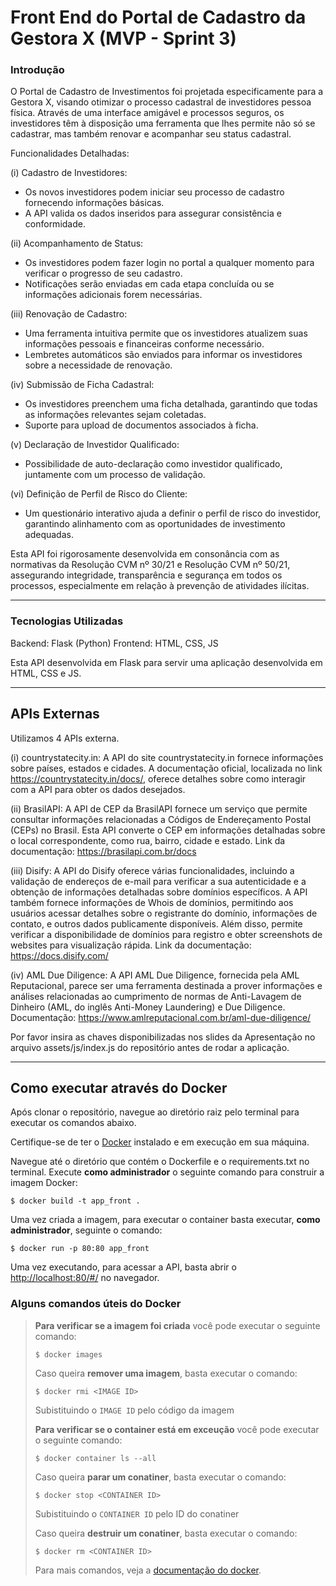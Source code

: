 # Front End do Portal de Cadastro da Gestora X (MVP - Sprint 3)

### Introdução

O Portal de Cadastro de Investimentos foi projetada especificamente para a Gestora X, visando otimizar o processo cadastral de investidores pessoa física. Através de uma interface amigável e processos seguros, os investidores têm à disposição uma ferramenta que lhes permite não só se cadastrar, mas também renovar e acompanhar seu status cadastral.

Funcionalidades Detalhadas:

(i) Cadastro de Investidores:
- Os novos investidores podem iniciar seu processo de cadastro fornecendo informações básicas.
- A API valida os dados inseridos para assegurar consistência e conformidade.

(ii) Acompanhamento de Status:
- Os investidores podem fazer login no portal a qualquer momento para verificar o progresso de seu cadastro.
- Notificações serão enviadas em cada etapa concluída ou se informações adicionais forem necessárias.

(iii) Renovação de Cadastro:
- Uma ferramenta intuitiva permite que os investidores atualizem suas informações pessoais e financeiras conforme necessário.
- Lembretes automáticos são enviados para informar os investidores sobre a necessidade de renovação.

(iv) Submissão de Ficha Cadastral:
- Os investidores preenchem uma ficha detalhada, garantindo que todas as informações relevantes sejam coletadas.
- Suporte para upload de documentos associados à ficha.

(v) Declaração de Investidor Qualificado:
- Possibilidade de auto-declaração como investidor qualificado, juntamente com um processo de validação.
  
(vi) Definição de Perfil de Risco do Cliente:
- Um questionário interativo ajuda a definir o perfil de risco do investidor, garantindo alinhamento com as oportunidades de investimento adequadas.

Esta API foi rigorosamente desenvolvida em consonância com as normativas da Resolução CVM nº 30/21 e Resolução CVM nº 50/21, assegurando integridade, transparência e segurança em todos os processos, especialmente em relação à prevenção de atividades ilícitas.

---
### Tecnologias Utilizadas
Backend: Flask (Python)
Frontend: HTML, CSS, JS

Esta API desenvolvida em Flask para servir uma aplicação desenvolvida em HTML, CSS e JS.

---
## APIs Externas

Utilizamos 4 APIs externa. 

(i) countrystatecity.in: A API do site countrystatecity.in fornece informações sobre países, estados e cidades. A documentação oficial, localizada no link https://countrystatecity.in/docs/, oferece detalhes sobre como interagir com a API para obter os dados desejados. 

(ii) BrasilAPI: A API de CEP da BrasilAPI fornece um serviço que permite consultar informações relacionadas a Códigos de Endereçamento Postal (CEPs) no Brasil. Esta API converte o CEP em informações detalhadas sobre o local correspondente, como rua, bairro, cidade e estado. Link da documentação: https://brasilapi.com.br/docs

(iii) Disify: A API do Disify oferece várias funcionalidades, incluindo a validação de endereços de e-mail para verificar a sua autenticidade e a obtenção de informações detalhadas sobre domínios específicos. A API também fornece informações de Whois de domínios, permitindo aos usuários acessar detalhes sobre o registrante do domínio, informações de contato, e outros dados publicamente disponíveis. Além disso, permite verificar a disponibilidade de domínios para registro e obter screenshots de websites para visualização rápida. Link da documentação: https://docs.disify.com/

(iv) AML Due Diligence: A API AML Due Diligence, fornecida pela AML Reputacional, parece ser uma ferramenta destinada a prover informações e análises relacionadas ao cumprimento de normas de Anti-Lavagem de Dinheiro (AML, do inglês Anti-Money Laundering) e Due Diligence. Documentação: https://www.amlreputacional.com.br/aml-due-diligence/

Por favor insira as chaves disponibilizadas nos slides da Apresentação no arquivo assets/js/index.js do repositório antes de rodar a aplicação.

---
## Como executar através do Docker

Após clonar o repositório, navegue ao diretório raiz pelo terminal para executar os comandos abaixo.

Certifique-se de ter o [Docker](https://docs.docker.com/engine/install/) instalado e em execução em sua máquina.

Navegue até o diretório que contém o Dockerfile e o requirements.txt no terminal.
Execute **como administrador** o seguinte comando para construir a imagem Docker:

```
$ docker build -t app_front .
```

Uma vez criada a imagem, para executar o container basta executar, **como administrador**, seguinte o comando:

```
$ docker run -p 80:80 app_front
```

Uma vez executando, para acessar a API, basta abrir o [http://localhost:80/#/](http://localhost:80/#/) no navegador.



### Alguns comandos úteis do Docker

>**Para verificar se a imagem foi criada** você pode executar o seguinte comando:
>
>```
>$ docker images
>```
>
> Caso queira **remover uma imagem**, basta executar o comando:
>```
>$ docker rmi <IMAGE ID>
>```
>Subistituindo o `IMAGE ID` pelo código da imagem
>
>**Para verificar se o container está em exceução** você pode executar o seguinte comando:
>
>```
>$ docker container ls --all
>```
>
> Caso queira **parar um conatiner**, basta executar o comando:
>```
>$ docker stop <CONTAINER ID>
>```
>Subistituindo o `CONTAINER ID` pelo ID do conatiner
>
>
> Caso queira **destruir um conatiner**, basta executar o comando:
>```
>$ docker rm <CONTAINER ID>
>```
>Para mais comandos, veja a [documentação do docker](https://docs.docker.com/engine/reference/run/).

